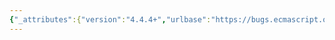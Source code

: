 ```yaml
---
{"_attributes":{"version":"4.4.4+","urlbase":"https://bugs.ecmascript.org/","maintainer":"dherman@mozilla.com"},"bug":{"bug_id":4118,"creation_ts":"2015-03-05 10:35:00 -0800","short_desc":"19.2.3.3: broken step","delta_ts":"2015-03-17 16:57:07 -0700","product":"Draft for 6th Edition","component":"editorial issue","version":"Rev 35: March 4, 2015 Release Candidate 2","rep_platform":"All","op_sys":"All","bug_status":"RESOLVED","resolution":"FIXED","priority":"Normal","bug_severity":"normal","everconfirmed":true,"reporter":{"uid":"jmdyck","name":"Michael Dyck"},"assigned_to":{"uid":"allen","name":"Allen Wirfs-Brock"},"long_desc":[{"commentid":13578,"comment_count":0,"who":{"uid":"jmdyck","name":"Michael Dyck"},"bug_when":"2015-03-05 10:35:14 -0800","thetext":"In 19.2.3.3 \"Function.prototype.call (thisArg , ...args)\",\nsteps 3 and 4 say:\n    3. ... in left to right order, starting with the second argument, appendes6\n    4. each argument as the last element of argList\n\nDelete \"es6\" and join up the two pieces of the step."},{"commentid":13589,"comment_count":1,"who":{"uid":"allen","name":"Allen Wirfs-Brock"},"bug_when":"2015-03-05 16:07:14 -0800","thetext":"fixed in rev36 editor's draft"},{"commentid":13832,"comment_count":2,"who":{"uid":"allen","name":"Allen Wirfs-Brock"},"bug_when":"2015-03-17 16:57:07 -0700","thetext":"in rev36"}]}}
---
```


